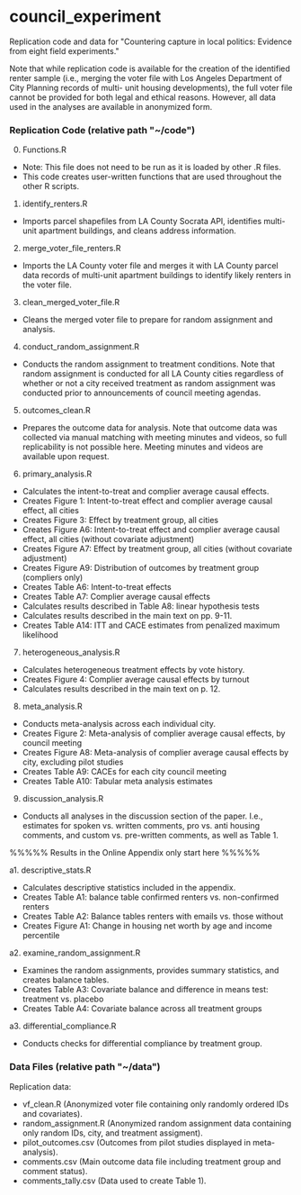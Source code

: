 # council_experiment

Replication code and data for "Countering capture in local politics: Evidence from eight field experiments."

Note that while replication code is available for the creation of the identified renter sample (i.e., merging the voter file with Los Angeles Department of City Planning records of multi- unit housing developments), the full voter file cannot be provided for both legal and ethical reasons. However, all data used in the analyses are available in anonymized form.

### Replication Code (relative path "~/code")

0. Functions.R
- Note: This file does not need to be run as it is loaded by other .R files. 
- This code creates user-written functions that are used throughout the other R scripts. 

1. identify_renters.R
- Imports parcel shapefiles from LA County Socrata API, identifies multi-unit apartment buildings, and cleans address information. 

2. merge_voter_file_renters.R
- Imports the LA County voter file and merges it with LA County parcel data records of multi-unit apartment buildings to identify likely renters in the voter file. 

3. clean_merged_voter_file.R
- Cleans the merged voter file to prepare for random assignment and analysis.

4. conduct_random_assignment.R
- Conducts the random assignment to treatment conditions. Note that random assignment is conducted for all LA County cities regardless of whether or not a city received treatment as random assignment was conducted prior to announcements of council meeting agendas. 

5. outcomes_clean.R 
- Prepares the outcome data for analysis. Note that outcome data was collected via manual matching with meeting minutes and videos, so full replicability is not possible here. Meeting minutes and videos are available upon request.

6. primary_analysis.R
- Calculates the intent-to-treat and complier average causal effects.
- Creates Figure 1: Intent-to-treat effect and complier average causal effect, all cities
- Creates Figure 3: Effect by treatment group, all cities
- Creates Figure A6: Intent-to-treat effect and complier average causal effect, all cities (without covariate adjustment)
- Creates Figure A7: Effect by treatment group, all cities (without covariate adjustment)
- Creates Figure A9: Distribution of outcomes by treatment group (compliers only)
- Creates Table A6: Intent-to-treat effects
- Creates Table A7: Complier average causal effects
- Calculates results described in Table A8: linear hypothesis tests
- Calculates results described in the main text on pp. 9-11. 
- Creates Table A14: ITT and CACE estimates from penalized maximum likelihood 

7. heterogeneous_analysis.R
- Calculates heterogeneous treatment effects by vote history. 
- Creates Figure 4: Complier average causal effects by turnout
- Calculates results described in the main text on p. 12. 

8. meta_analysis.R
- Conducts meta-analysis across each individual city. 
- Creates Figure 2: Meta-analysis of complier average causal effects, by council meeting
- Creates Figure A8: Meta-analysis of complier average causal effects by city, excluding pilot studies
- Creates Table A9: CACEs for each city council meeting
- Creates Table A10: Tabular meta analysis estimates 

9. discussion_analysis.R
- Conducts all analyses in the discussion section of the paper. I.e., estimates for spoken vs. written comments, pro vs. anti housing comments, and custom vs. pre-written comments, as well as Table 1. 

%%%%% Results in the Online Appendix only start here %%%%%

a1. descriptive_stats.R
- Calculates descriptive statistics included in the appendix. 
- Creates Table A1: balance table confirmed renters vs. non-confirmed renters
- Creates Table A2: Balance tables renters with emails vs. those without
- Creates Figure A1: Change in housing net worth by age and income percentile

a2. examine_random_assignment.R
- Examines the random assignments, provides summary statistics, and creates balance tables. 
- Creates Table A3: Covariate balance and difference in means test: treatment vs. placebo
- Creates Table A4: Covariate balance across all treatment groups

a3. differential_compliance.R
- Conducts checks for differential compliance by treatment group. 

### Data Files (relative path "~/data")

Replication data:

- vf_clean.R (Anonymized voter file containing only randomly ordered IDs and covariates). 
- random_assignment.R (Anonymized random assignment data containing only random IDs, city, and treatment assigment). 
- pilot_outcomes.csv (Outcomes from pilot studies displayed in meta-analysis). 
- comments.csv (Main outcome data file including treatment group and comment status).
- comments_tally.csv (Data used to create Table 1). 
